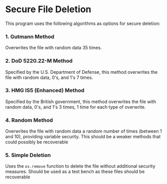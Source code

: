 # Secure File Deletion

This program uses the following algorithms as options for secure deletion:

### 1. Gutmann Method

Overwrites the file with random data 35 times.

### 2. DoD 5220.22-M Method

Specified by the U.S. Department of Defense, this method overwrites the file with random data, 0's, and 1's 7 times.

### 3. HMG IS5 (Enhanced) Method

Specified by the British government, this method overwrites the file with random data, 0's, and 1's 3 times, 1 time for each type of overwrite.

### 4. Random Method

Overwrites the file with random data a random number of times (between 1 and 10), providing variable security. This should be a weaker methods that could possibly be recoverable

### 5. Simple Deletion

Uses the `os.remove` function to delete the file without additional security measures. Should be used as a test bench as these files should be recoverable
